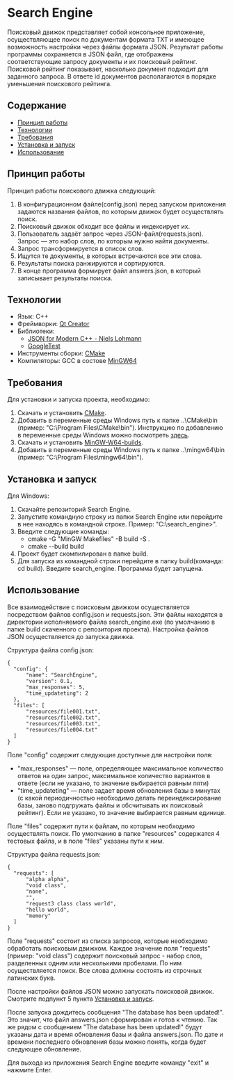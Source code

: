# Search Engine
Поисковый движок представляет собой консольное приложение,
осуществляющее поиск по документам формата TXT и имеющее возможность настройки через файлы формата
JSON. Результат работы программы сохраняется в JSON файл, где отображены соответствующие запросу документы
и их поисковый рейтинг. Поисковой рейтинг показывает,
насколько документ подходит для заданного запроса. В ответе id документов
располагаются в порядке уменьшения поискового рейтинга.

## Содержание
- [Принцип работы](#принцип-работы)
- [Технологии](#технологии)
- [Требования](#требования)
- [Установка и запуск](#установка-и-запуск)
- [Использование](#использование)

## Принцип работы
Принцип работы поискового движка следующий:
1. В конфигурационном файле(config.json) перед запуском приложения задаются названия файлов, по которым движок будет осуществлять поиск.
2. Поисковый движок обходит все файлы и индексирует их.
3. Пользователь задаёт запрос через JSON-файл(requests.json). Запрос — это
набор слов, по которым нужно найти документы.
4. Запрос трансформируется в список слов.
5. Ищутся те документы, в которых встречаются все эти слова.
6. Результаты поиска ранжируются и сортируются.
8. В конце программа формирует файл answers.json, в который записывает
результаты поиска.

## Технологии
- Язык: C++
- Фреймворки: [Qt Creator](https://www.qt.io/product/development-tools)
- Библиотеки:
  - [JSON for Modern C++ - Niels Lohmann](https://github.com/nlohmann/json)
  - [GoogleTest](https://github.com/google/googletest)
- Инструменты сборки: [CMake](https://cmake.org/)
- Компиляторы: GCC в состове [MinGW64](https://cmake.org/)

## Требования
Для установки и запуска проекта, необходимо:
1. Скачать и установить [CMake](https://cmake.org/).
2. Добавить в переменные среды Windows путь к папке ..\CMake\bin (пример: "C:\Program Files\CMake\bin").  Инструкцию по добавлению в переменные среды Windows можно посмотреть [здесь](https://remontka.pro/environment-variables-windows/).
3. Скачать и установить [MinGW-W64-builds](https://www.mingw-w64.org/).
4. Добавить в переменные среды Windows путь к папке ..\mingw64\bin (пример: "C:\Program Files\mingw64\bin").

## Установка и запуск
Для Windows:
1. Скачайте репозиторий Search Engine.
2. Запустите командную строку из папки Search Engine или перейдите в нее находясь в командной строке. Пример: "C:\search_engine>".
3. Введите следующие команды:
   - cmake -G "MinGW Makefiles" -B build -S .  
   - cmake --build build
4. Проект будет скомпилирован в папке build.
5. Для запуска из командной строки перейдите в папку build(команда: cd build). Введите search_engine. Программа будет запущена.

## Использование
Все взаимодействие с поисковым движком осуществляется посредством файлов config.json и requests.json. Эти файлы находятся в директории исполняемого файла search_engine.exe (по умолчанию в папке build скаченного с репозитория проекта). Настройка файлов JSON осуществляется до запуска движка.

Структура файла config.json:
  ```
  {
  	"config": {
  		"name": "SearchEngine",
  		"version": 0.1,
  		"max_responses": 5,
  		"time_updateting": 2
  	},
  	"files": [
  		"resources/file001.txt",
  		"resources/file002.txt",
  		"resources/file003.txt",
  		"resources/file004.txt"
  	]
  }
  ```
Поле "config" содержит следующие доступные для настройки поля: 
  - "max_responses" — поле, определяющее максимальное количество ответов на один запрос,
максимальное количество вариантов в ответе (если не указано, то значение
выбирается равным пяти)
  -  "time_updateting"  — поле задает время обновления базы в минутах (с какой периодичностью необходимо делать
переиндексирование базы, заново подгружать файлы и обсчитывать их поисковый
рейтинг). Если не указано, то значение выбирается равным единице.

Поле "files" содержит пути к файлам, по которым необходимо осуществлять поиск. По умолчанию в папке "resources" содержатся 4 тестовых файла, и в поле "files" указаны пути к ним.

Структура файла requests.json:
  ```
  {
  	"requests": [
  		"alpha alpha",
  		"void class",
  		"none",
  		"",
  		"request3 class class world",
  		"hello world",
  		"memory"
  	]
  }
  ```
Поле "requests" состоит из списка запросов, которые необходимо обработать поисковым движком. Каждое значение поля "requests"(пример: "void class") содержит поисковый запрос - набор слов,
разделенных одним или несколькими пробелами. По ним осуществляется поиск. Все слова должны состоять из строчных латинских букв.

После настройки файлов JSON можно запускать поисковой движок. Смотрите подпункт 5 пункта [Установка и запуск](#установка-и-запуск).

После запуска дождитесь сообщения "The database has been updated!". Это значит, что файл answers.json сформирован и готов к чтению. 
Так же рядом с сообщением "The database has been updated!" будут указаны дата и время обновления базы и файла answers.json.
По дате и времени последнего обновления базы можно понять, когда будет следующее обновление. 

Для выхода из приложения Search Engine введите команду "exit" и нажмите Enter.
